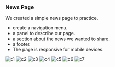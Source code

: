 ### News Page

We created a simple news page to practice.
- create a navigation menu.
- a panel to describe our page.
- a section about the news we wanted to share.
- a footer.
- The page is responsive for mobile devices.

![c1](https://user-images.githubusercontent.com/123495174/226149979-52b2cdd1-df2c-4c23-bf80-c348c3672a03.png)
![c2](https://user-images.githubusercontent.com/123495174/226149981-ba8457fb-bc63-449a-8dd4-fd23067eb99d.png)
![c3](https://user-images.githubusercontent.com/123495174/226149983-9da292e0-713b-4aeb-8a39-922692e7bcb0.png)
![c4](https://user-images.githubusercontent.com/123495174/226149984-3b21bb72-62a8-4e7f-be7f-b23b641d7d1e.png)
![c5](https://user-images.githubusercontent.com/123495174/226149987-dbaf4716-5d04-4a4e-b9fe-57b373817d29.png)
![c6](https://user-images.githubusercontent.com/123495174/226149988-b1e28a30-1d90-4177-b1e8-e5540b641bd6.png)
![c7](https://user-images.githubusercontent.com/123495174/226149989-dbf31416-0161-4210-a132-3dd6955e5724.png)
